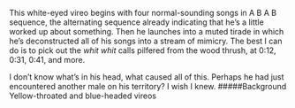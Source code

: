 This white-eyed vireo begins with four normal-sounding songs in A B A B sequence, the alternating sequence already indicating that he’s a little worked up about something. Then he launches into a muted tirade in which he’s deconstructed all of his songs into a stream of mimicry. The best I can do is to pick out the _whit whit_ calls pilfered from the wood thrush, at 0:12, 0:31, 0:41, and more. 

I don’t know what’s in his head, what caused all of this. Perhaps he had just encountered another male on his territory? I wish I knew. 
#####Background
Yellow-throated and blue-headed vireos
